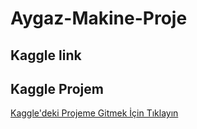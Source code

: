 ﻿# Aygaz-Makine-Proje
 ## Kaggle link
## Kaggle Projem
[Kaggle'deki Projeme Gitmek İçin Tıklayın](https://www.kaggle.com/code/smeyyearab/notebook04586dc31c?scriptVersionId=197302014)

